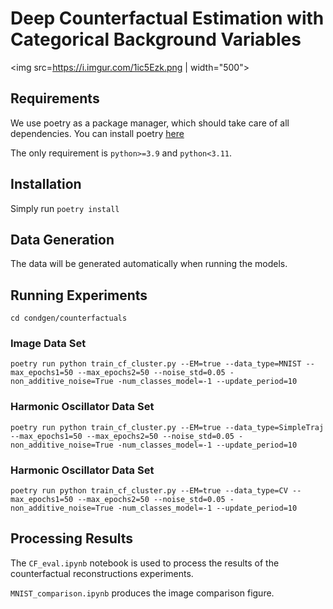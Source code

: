 # Deep Counterfactual Estimation with Categorical Background Variables

<img src=https://i.imgur.com/1ic5Ezk.png | width="500">

## Requirements

We use poetry as a package manager, which should take care of all dependencies.  You can install poetry [here](https://python-poetry.org/) 

The only requirement is `python>=3.9` and `python<3.11`.

## Installation

Simply run `poetry install`

## Data Generation

The data will be generated automatically when running the models.

## Running Experiments

`cd condgen/counterfactuals`

### Image Data Set

`poetry run python train_cf_cluster.py --EM=true --data_type=MNIST --max_epochs1=50 --max_epochs2=50 --noise_std=0.05 -non_additive_noise=True -num_classes_model=-1 --update_period=10`


### Harmonic Oscillator Data Set

`poetry run python train_cf_cluster.py --EM=true --data_type=SimpleTraj --max_epochs1=50 --max_epochs2=50 --noise_std=0.05 -non_additive_noise=True -num_classes_model=-1 --update_period=10`

### Harmonic Oscillator Data Set

`poetry run python train_cf_cluster.py --EM=true --data_type=CV --max_epochs1=50 --max_epochs2=50 --noise_std=0.05 -non_additive_noise=True -num_classes_model=-1 --update_period=10`

## Processing Results

The `CF_eval.ipynb` notebook is used to process the results of the counterfactual reconstructions experiments.

`MNIST_comparison.ipynb` produces the image comparison figure.




